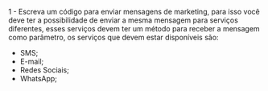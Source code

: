 1 - Escreva um código para enviar mensagens de marketing, para isso você deve ter a possibilidade de enviar a mesma mensagem para serviços diferentes, esses serviços devem ter um método para receber a mensagem como parâmetro, os serviços que devem estar disponíveis são:
   - SMS;
   - E-mail;
   - Redes Sociais;
   - WhatsApp;
